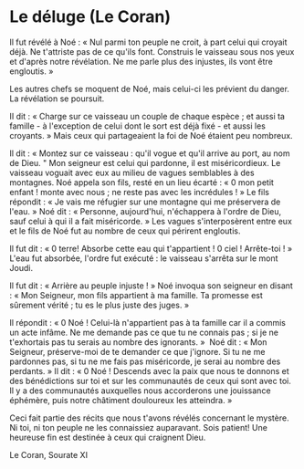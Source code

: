 # Le déluge (Le Coran)
 
Il fut révélé à Noé : « Nul parmi ton peuple ne croit, à part celui qui croyait déjà. Ne t'attriste pas de ce qu'ils font. Construis le vaisseau sous nos yeux et d'après notre révélation. Ne me parle plus des injustes, ils vont être engloutis. »

​Les autres chefs se moquent de Noé, mais celui-ci les prévient du danger. La révélation se poursuit.

​II dit : «  Charge sur ce vaisseau un couple de chaque espèce ; et aussi ta famille - à l'exception de celui dont le sort est déjà fixé - et aussi les croyants. » Mais ceux qui partageaient la foi de Noé étaient peu nombreux.

​Il dit : « Montez sur ce vaisseau : qu'il vogue et qu'il arrive au port, au nom de Dieu. " Mon seigneur est celui qui pardonne, il est miséricordieux. Le vaisseau voguait avec eux au milieu de vagues semblables à des montagnes. Noé appela son fils, resté en un lieu écarté :  « 0 mon petit enfant ! monte avec nous ; ne reste pas avec les incrédules ! » Le fils répondit :  « Je vais me réfugier sur une montagne qui me préservera de l'eau. » Noé dit : « Personne, aujourd'hui, n'échappera à l'ordre de Dieu, sauf celui à qui il a fait miséricorde. » Les vagues s'interposèrent entre eux et le fils de Noé fut au nombre de ceux qui périrent engloutis.

​Il fut dit :  « 0 terre! Absorbe cette eau qui t'appartient ! 0 ciel ! Arrête-toi ! » L'eau fut absorbée, l'ordre fut exécuté : le vaisseau s'arrêta sur le mont Joudi.

​Il fut dit : « Arrière au peuple injuste ! » Noé invoqua son seigneur en disant : « Mon Seigneur, mon fils appartient à ma famille. Ta promesse est sûrement vérité ; tu es le plus juste des juges. »

​Il répondit : « 0 Noé ! Celui-là n'appartient pas à ta famille car il a commis un acte infâme. Ne me demande pas ce que tu ne connais pas ; si je ne t'exhortais pas tu serais au nombre des ignorants. »
​
Noé dit : « Mon Seigneur, préserve-moi de te demander ce que j'ignore. Si tu ne me pardonnes pas, si tu ne me fais pas miséricorde, je serai au nombre des perdants. » Il dit : « 0 Noé ! Descends avec la paix que nous te donnons et des bénédictions sur toi et sur les communautés de ceux qui sont avec toi. Il y a des communautés auxquelles nous accorderons une jouissance éphémère, puis notre châtiment douloureux les atteindra. »

​Ceci fait partie des récits que nous t'avons révélés concernant le mystère. Ni toi, ni ton peuple ne les connaissiez auparavant.
​Sois patient! Une heureuse fin est destinée à ceux qui craignent Dieu.
 
 
​Le Coran, Sourate XI